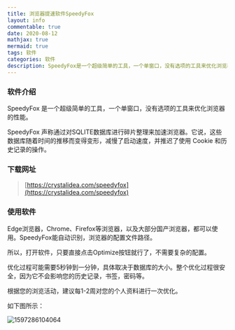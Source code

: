 ```yaml
---
title: 浏览器提速软件SpeedyFox
layout: info
commentable: true
date: 2020-08-12
mathjax: true
mermaid: true
tags: 软件
categories: 软件
description: SpeedyFox是一个超级简单的工具，一个单窗口，没有选项的工具来优化浏览器的性能。
---
```


### 软件介绍

SpeedyFox 是一个超级简单的工具，一个单窗口，没有选项的工具来优化浏览器的性能。

SpeedyFox 声称通过对SQLITE数据库进行碎片整理来加速浏览器。它说，这些数据库随着时间的推移而变得变形，减慢了启动速度，并推迟了使用 Cookie 和历史记录的操作。

### 下载网址

> [https://crystalidea.com/speedyfox](https://crystalidea.com/speedyfox)

### 使用软件

Edge浏览器，Chrome、Firefox等浏览器，以及大部分国产浏览器，都可以使用。SpeedyFox能自动识别，浏览器的配置文件路径。

所以，打开软件，只要直接点击Optimize按钮就行了，不需要复杂的配置。

优化过程可能需要5秒钟到一分钟，具体取决于数据库的大小。整个优化过程很安全，因为它不会影响您的历史记录，书签，密码等。

根据您的浏览活动，建议每1-2周对您的个人资料进行一次优化。

如下图所示：

![1597286104064](/images/2020/08/1597286104064.png)